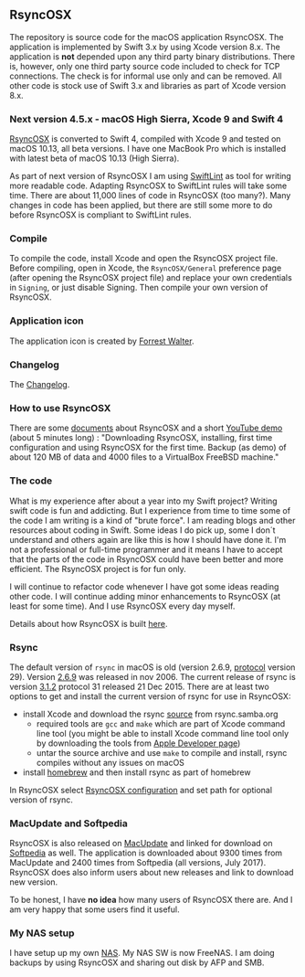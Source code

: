 ## RsyncOSX

The repository is source code for the macOS application RsyncOSX. The application is implemented by Swift 3.x by using Xcode version 8.x. The application is **not** depended upon any third party binary distributions. There is, however, only one third party source code included to check for TCP connections. The check is for informal use only and can be removed. All other code is stock use of Swift 3.x and libraries as part of Xcode version 8.x.

### Next version 4.5.x - macOS High Sierra, Xcode 9 and Swift 4

[RsyncOSX](https://github.com/rsyncOSX/RsyncOSX/tree/Xcode9_Swift4) is converted to Swift 4, compiled with Xcode 9 and tested on macOS 10.13, all beta versions. I have one MacBook Pro which is installed with latest beta of macOS 10.13 (High Sierra).

As part of next version of RsyncOSX I am using [SwiftLint](https://github.com/realm/SwiftLint) as tool for writing more readable code. Adapting RsyncOSX to SwiftLint rules will take some time. There are about 11,000 lines of code in RsyncOSX (too many?). Many changes in code has been applied, but there are still some more to do before RsyncOSX is compliant to SwiftLint rules.

### Compile

To compile the code, install Xcode and open the RsyncOSX project file. Before compiling, open in Xcode, the `RsyncOSX/General` preference page (after opening the RsyncOSX project file) and replace your own credentials in `Signing`, or just disable Signing. Then compile your own version of RsyncOSX.

### Application icon

The application icon is created by [Forrest Walter](http://www.forrestwalter.com/).

### Changelog

The [Changelog](https://github.com/rsyncOSX/Documentation/blob/master/docs/Changelog.md).


### How to use RsyncOSX

There are some [documents](https://rsyncosx.github.io/Documentation/) about RsyncOSX and a short [YouTube demo](https://www.youtube.com/watch?v=ty1r7yvgExo) (about 5 minutes long) : "Downloading RsyncOSX, installing, first time configuration and using RsyncOSX for the first time. Backup (as demo) of about 120 MB of data and 4000 files to a VirtualBox FreeBSD machine."

### The code

What is my experience after about a year into my Swift project? Writing swift code is fun and addicting. But I experience from time to time some of the code I am writing is a kind of "brute force". I am reading blogs and other resources about coding in Swift. Some ideas I do pick up, some I don´t understand and others again are like this is how I should have done it. I'm not a professional or full-time programmer and it means I have to accept that the parts of the code in RsyncOSX could have been better and more efficient. The RsyncOSX project is for fun only.

I will continue to refactor code whenever I have got some ideas reading other code. I will continue adding minor enhancements to RsyncOSX (at least for some time). And I use RsyncOSX every day myself.

Details about how RsyncOSX is built [here](https://rsyncosx.github.io/Documentation/docs/source/source.html).

### Rsync

The default version of `rsync` in macOS is old (version 2.6.9, [protocol](https://rsync.samba.org/how-rsync-works.html) version 29). Version [2.6.9](https://download.samba.org/pub/rsync/src/rsync-2.6.9-NEWS) was released in nov 2006. The current release of rsync is version [3.1.2](https://download.samba.org/pub/rsync/src/rsync-3.1.2-NEWS) protocol 31 released 21 Dec 2015. There are at least two options to get and install the current version of rsync for use in RsyncOSX:

- install Xcode and download the rsync [source](https://rsync.samba.org/) from rsync.samba.org
	- required tools are `gcc` and `make` which are part of Xcode command line tool (you might be able to install Xcode command line tool only by downloading the tools from [Apple Developer page](https://developer.apple.com/))
	- untar the source archive and use `make` to compile and install, rsync compiles without any issues on macOS
- install [homebrew](https://en.wikipedia.org/wiki/Homebrew_(package_management_software)) and then install rsync as part of homebrew

In RsyncOSX select [RsyncOSX configuration](https://github.com/rsyncOSX/Documentation/blob/master/docs/UserConfiguration.md) and set path for optional version of rsync.

### MacUpdate and Softpedia

RsyncOSX is also released on [MacUpdate](https://www.macupdate.com/app/mac/56516/rsyncosx) and linked for download on [Softpedia](http://mac.softpedia.com/get/Internet-Utilities/RsyncOSX.shtml) as well. The application is downloaded about 9300 times from MacUpdate and 2400 times from Softpedia (all versions, July 2017). RsyncOSX does also inform users about new releases and link to download new version.

To be honest, I have **no idea** how many users of RsyncOSX there are. And I am very happy that some users find it useful.


### My NAS setup

I have setup up my own [NAS](https://github.com/rsyncOSX/Documentation/blob/master/docs/DIYNAS.md). My NAS SW is now FreeNAS. I am doing backups by using RsyncOSX and sharing out disk by AFP and SMB.
